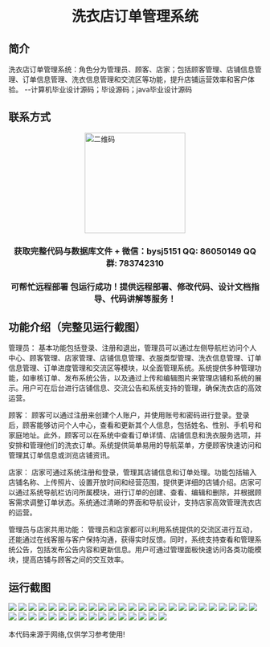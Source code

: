 <p><h1 align="center">洗衣店订单管理系统</h1></p>

## 简介
洗衣店订单管理系统：角色分为管理员、顾客、店家；包括顾客管理、店铺信息管理、订单信息管理、洗衣信息管理和交流区等功能，提升店铺运营效率和客户体验。    --计算机毕业设计源码；毕设源码；java毕业设计源码


## 联系方式
<img src="https://bs-1329754181.cos.ap-shanghai.myqcloud.com/wx.jpg" alt="二维码" style="display: block; margin: 0 auto;" width="200px">
<p><h3 align="center">获取完整代码与数据库文件 + 微信：bysj5151 QQ: 86050149 QQ群: 783742310</h3></p>
<p><h3 align="center">可帮忙远程部署 包运行成功！提供远程部署、修改代码、设计文档指导、代码讲解等服务！</h3></p>

## 功能介绍（完整见运行截图）
管理员： 基本功能包括登录、注册和退出，管理员可以通过左侧导航栏访问个人中心、顾客管理、店家管理、店铺信息管理、衣服类型管理、洗衣信息管理、订单信息管理、订单进度管理和交流区等模块，以全面管理系统。系统提供多种管理功能，如审核订单、发布系统公告，以及通过上传和编辑图片来管理店铺和系统的展示。用户可在后台进行店铺信息、交流公告和系统支持的管理，确保洗衣店的高效运营。

顾客： 顾客可以通过注册来创建个人账户，并使用账号和密码进行登录。登录后，顾客能够访问个人中心，查看和更新其个人信息，包括姓名、性别、手机号和家庭地址。此外，顾客可以在系统中查看订单详情、店铺信息和洗衣服务选项，并安排和管理他们的洗衣订单。系统提供简单易用的导航菜单，方便顾客快速访问和管理其订单信息或浏览店铺资讯。

店家： 店家可通过系统注册和登录，管理其店铺信息和订单处理。功能包括输入店铺名称、上传照片、设置开放时间和经营范围，提供更详细的店铺介绍。店家可以通过系统导航栏访问所属模块，进行订单的创建、查看、编辑和删除，并根据顾客需求调整订单状态。系统通过清晰的界面和导航设计，支持店家高效管理洗衣店的运营。

管理员与店家共用功能： 管理员和店家都可以利用系统提供的交流区进行互动，还能通过在线客服与客户保持沟通，获得实时反馈。同时，系统支持查看和管理系统公告，包括发布公告内容和更新信息。用户可通过管理面板快速访问各类功能模块，提高店铺与顾客之间的交互效率。


## 运行截图
![](https://bs-1329754181.cos.ap-shanghai.myqcloud.com/spring/LaundryOrderManagementSystem/img/001.jpg)
![](https://bs-1329754181.cos.ap-shanghai.myqcloud.com/spring/LaundryOrderManagementSystem/img/002.jpg)
![](https://bs-1329754181.cos.ap-shanghai.myqcloud.com/spring/LaundryOrderManagementSystem/img/003.jpg)
![](https://bs-1329754181.cos.ap-shanghai.myqcloud.com/spring/LaundryOrderManagementSystem/img/004.jpg)
![](https://bs-1329754181.cos.ap-shanghai.myqcloud.com/spring/LaundryOrderManagementSystem/img/005.jpg)
![](https://bs-1329754181.cos.ap-shanghai.myqcloud.com/spring/LaundryOrderManagementSystem/img/006.jpg)
![](https://bs-1329754181.cos.ap-shanghai.myqcloud.com/spring/LaundryOrderManagementSystem/img/007.jpg)
![](https://bs-1329754181.cos.ap-shanghai.myqcloud.com/spring/LaundryOrderManagementSystem/img/008.jpg)
![](https://bs-1329754181.cos.ap-shanghai.myqcloud.com/spring/LaundryOrderManagementSystem/img/009.jpg)
![](https://bs-1329754181.cos.ap-shanghai.myqcloud.com/spring/LaundryOrderManagementSystem/img/010.jpg)
![](https://bs-1329754181.cos.ap-shanghai.myqcloud.com/spring/LaundryOrderManagementSystem/img/011.jpg)
![](https://bs-1329754181.cos.ap-shanghai.myqcloud.com/spring/LaundryOrderManagementSystem/img/012.jpg)
![](https://bs-1329754181.cos.ap-shanghai.myqcloud.com/spring/LaundryOrderManagementSystem/img/013.jpg)
![](https://bs-1329754181.cos.ap-shanghai.myqcloud.com/spring/LaundryOrderManagementSystem/img/014.jpg)
![](https://bs-1329754181.cos.ap-shanghai.myqcloud.com/spring/LaundryOrderManagementSystem/img/015.jpg)
![](https://bs-1329754181.cos.ap-shanghai.myqcloud.com/spring/LaundryOrderManagementSystem/img/016.jpg)
![](https://bs-1329754181.cos.ap-shanghai.myqcloud.com/spring/LaundryOrderManagementSystem/img/017.jpg)
![](https://bs-1329754181.cos.ap-shanghai.myqcloud.com/spring/LaundryOrderManagementSystem/img/018.jpg)
![](https://bs-1329754181.cos.ap-shanghai.myqcloud.com/spring/LaundryOrderManagementSystem/img/019.jpg)
![](https://bs-1329754181.cos.ap-shanghai.myqcloud.com/spring/LaundryOrderManagementSystem/img/020.jpg)
![](https://bs-1329754181.cos.ap-shanghai.myqcloud.com/spring/LaundryOrderManagementSystem/img/021.jpg)
![](https://bs-1329754181.cos.ap-shanghai.myqcloud.com/spring/LaundryOrderManagementSystem/img/022.jpg)
![](https://bs-1329754181.cos.ap-shanghai.myqcloud.com/spring/LaundryOrderManagementSystem/img/023.jpg)
![](https://bs-1329754181.cos.ap-shanghai.myqcloud.com/spring/LaundryOrderManagementSystem/img/024.jpg)
![](https://bs-1329754181.cos.ap-shanghai.myqcloud.com/spring/LaundryOrderManagementSystem/img/025.jpg)
![](https://bs-1329754181.cos.ap-shanghai.myqcloud.com/spring/LaundryOrderManagementSystem/img/026.jpg)
![](https://bs-1329754181.cos.ap-shanghai.myqcloud.com/spring/LaundryOrderManagementSystem/img/027.jpg)
![](https://bs-1329754181.cos.ap-shanghai.myqcloud.com/spring/LaundryOrderManagementSystem/img/028.jpg)
![](https://bs-1329754181.cos.ap-shanghai.myqcloud.com/spring/LaundryOrderManagementSystem/img/029.jpg)
![](https://bs-1329754181.cos.ap-shanghai.myqcloud.com/spring/LaundryOrderManagementSystem/img/030.jpg)
![](https://bs-1329754181.cos.ap-shanghai.myqcloud.com/spring/LaundryOrderManagementSystem/img/031.jpg)
![](https://bs-1329754181.cos.ap-shanghai.myqcloud.com/spring/LaundryOrderManagementSystem/img/032.jpg)
![](https://bs-1329754181.cos.ap-shanghai.myqcloud.com/spring/LaundryOrderManagementSystem/img/033.jpg)
![](https://bs-1329754181.cos.ap-shanghai.myqcloud.com/spring/LaundryOrderManagementSystem/img/034.jpg)
![](https://bs-1329754181.cos.ap-shanghai.myqcloud.com/spring/LaundryOrderManagementSystem/img/035.jpg)
![](https://bs-1329754181.cos.ap-shanghai.myqcloud.com/spring/LaundryOrderManagementSystem/img/036.jpg)
![](https://bs-1329754181.cos.ap-shanghai.myqcloud.com/spring/LaundryOrderManagementSystem/img/037.jpg)
![](https://bs-1329754181.cos.ap-shanghai.myqcloud.com/spring/LaundryOrderManagementSystem/img/038.jpg)
![](https://bs-1329754181.cos.ap-shanghai.myqcloud.com/spring/LaundryOrderManagementSystem/img/039.jpg)
![](https://bs-1329754181.cos.ap-shanghai.myqcloud.com/spring/LaundryOrderManagementSystem/img/040.jpg)
![](https://bs-1329754181.cos.ap-shanghai.myqcloud.com/spring/LaundryOrderManagementSystem/img/041.jpg)

<p>本代码来源于网络,仅供学习参考使用!</p>
